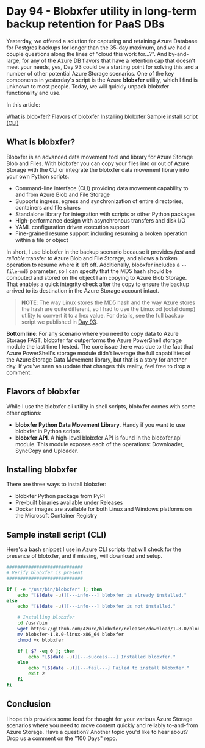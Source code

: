 
# Day 94 - Blobxfer utility in long-term backup retention for PaaS DBs

Yesterday, we offered a solution for capturing and retaining Azure Database for Postgres backups for longer than the 35-day maximum, and we had a couple questions along the lines of "cloud this work for...?". And by-and-large, for any of the Azure DB flavors that have a retention cap that doesn't meet your needs, yes, Day 93 could be a starting point for solving this and a number of other potential Azure Storage scenarios. One of the key components in yesterday's script is the Azure **blobxfer** utility, which I find is unknown to most people. Today, we will quickly unpack blobxfer functionality and use.

In this article:

[What is blobxfer?](#what-is-blobxfer)
[Flavors of blobxfer](#flavors-of-blobxfer)
[Installing blobxfer](#installing-blobxfer)
[Sample install script (CLI)](#sample-install-script-cli)

## What is blobxfer?

Blobxfer is an advanced data movement tool and library for Azure Storage Blob and Files. With blobxfer you can copy your files into or out of Azure Storage with the CLI or integrate the blobxfer data movement library into your own Python scripts.

- Command-line interface (CLI) providing data movement capability to and from Azure Blob and File Storage
- Supports ingress, egress and synchronization of entire directories, containers and file shares
- Standalone library for integration with scripts or other Python packages
- High-performance design with asynchronous transfers and disk I/O
- YAML configuration driven execution support
- Fine-grained resume support including resuming a broken operation within a file or object

In short, I use blobxfer in the backup scenario because it provides *fast* and *reliable* transfer to Azure Blob and File Storage, and allows a broken operation to resume where it left off. Additionally, blobxfer includes a  `--file-md5` parameter, so I can specify that the MD5 hash should be computed and stored on the object I am copying to Azure Blob Storage. That enables a quick integrity check after the copy to ensure the backup arrived to its destination in the Azure Storage account intact.

> **NOTE**: The way Linux stores the MD5 hash and the way Azure stores the hash are quite different, so I had to use the Linux od (octal dump) utility to convert it to a hex value. For details, see the full backup script we published in [Day 93](https://github.com/starkfell/100DaysOfIaC/blob/master/articles/day.93.postgres.ext.backups.md).

**Bottom line**: For any scenario where you need to copy data to Azure Storage FAST, blobxfer far outperforms the Azure PowerShell storage module the last time I tested. The core issue there was due to the fact that Azure PowerShell's storage module didn't leverage the full capabilities of the Azure Storage Data Movement library, but that is a story for another day. If you've seen an update that changes this reality, feel free to drop a comment.

## Flavors of blobxfer

While I use the blobxfer cli utility in shell scripts, blobxfer comes with some other options:

- **blobxfer Python Data Movement Library**. Handy if you want to use blobxfer in Python scripts.
- **blobxfer API**. A high-level blobxfer API is found in the blobxfer.api module. This module exposes each of the operations: Downloader, SyncCopy and Uploader.

## Installing blobxfer

There are three ways to install blobxfer:

- blobxfer Python package from PyPI
- Pre-built binaries available under Releases
- Docker images are available for both Linux and Windows platforms on the Microsoft Container Registry

## Sample install script (CLI)

Here's a bash snippet I use in Azure CLI scripts that will check for the presence of blobxfer, and if missing, will download and setup.

``` Bash
############################
# Verify blobxfer is present
############################

if [ -e "/usr/bin/blobxfer" ]; then
    echo "[$(date -u)][---info---] blobxfer is already installed."
else
    echo "[$(date -u)][---info---] blobxfer is not installed."

    # Installing blobxfer
    cd /usr/bin
    wget https://github.com/Azure/blobxfer/releases/download/1.8.0/blobxfer-1.8.0-linux-x86_64
    mv blobxfer-1.8.0-linux-x86_64 blobxfer
    chmod +x blobxfer

    if [ $? -eq 0 ]; then
        echo "[$(date -u)][---success---] Installed blobxfer."
    else
        echo "[$(date -u)][---fail---] Failed to install blobxfer."
        exit 2
    fi
fi
```

## Conclusion

I hope this provides some food for thought for your various Azure Storage scenarios where you need to move content quickly and reliably to-and-from Azure Storage. Have a question? Another topic you'd like to hear about? Drop us a comment on the "100 Days" repo.